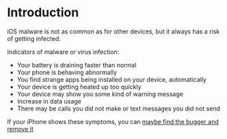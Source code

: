 # Introduction

iOS malware is not as common as for other devices, but it always has a risk of getting infected. 

Indicators of malware or virus infection:

* Your battery is draining faster than normal
* Your phone is behaving abnormally
* You find strange apps being installed on your device, automatically
* Your device is getting heated up too quickly
* Your device may show you some kind of warning message
* Increase in data usage
* There may be calls you did not make or text messages you did not send

If your iPhone shows these symptoms, you can [maybe find the bugger and remove it](clean-machine.md)

